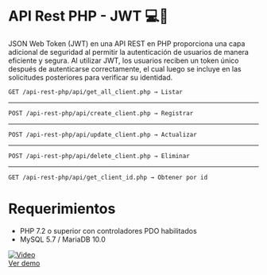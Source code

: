 # API Rest PHP - JWT 💻🐘
JSON Web Token (JWT) en una API REST en PHP proporciona una capa adicional de seguridad al permitir la autenticación de usuarios de manera eficiente y segura. Al utilizar JWT, los usuarios reciben un token único después de autenticarse correctamente, el cual luego se incluye en las solicitudes posteriores para verificar su identidad. 

    GET /api-rest-php/api/get_all_client.php → Listar
---
    POST /api-rest-php/api/create_client.php → Registrar
---
    POST /api-rest-php/api/update_client.php → Actualizar
---
    POST /api-rest-php/api/delete_client.php → Eliminar
---
    GET /api-rest-php/api/get_client_id.php → Obtener por id

# Requerimientos
- PHP 7.2 o superior con controladores PDO habilitados
- MySQL 5.7 / MariaDB 10.0

[![Video](https://img.youtube.com/vi/p-I0_x5ApjA/0.jpg)](https://www.youtube.com/watch?v=p-I0_x5ApjA)  
[Ver demo](https://www.youtube.com/watch?v=p-I0_x5ApjA)

